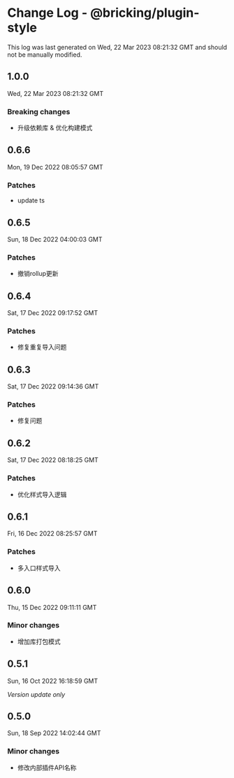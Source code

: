 # Change Log - @bricking/plugin-style

This log was last generated on Wed, 22 Mar 2023 08:21:32 GMT and should not be manually modified.

## 1.0.0
Wed, 22 Mar 2023 08:21:32 GMT

### Breaking changes

- 升级依赖库 & 优化构建模式

## 0.6.6
Mon, 19 Dec 2022 08:05:57 GMT

### Patches

- update ts

## 0.6.5
Sun, 18 Dec 2022 04:00:03 GMT

### Patches

- 撤销rollup更新

## 0.6.4
Sat, 17 Dec 2022 09:17:52 GMT

### Patches

- 修复重复导入问题

## 0.6.3
Sat, 17 Dec 2022 09:14:36 GMT

### Patches

- 修复问题

## 0.6.2
Sat, 17 Dec 2022 08:18:25 GMT

### Patches

- 优化样式导入逻辑

## 0.6.1
Fri, 16 Dec 2022 08:25:57 GMT

### Patches

- 多入口样式导入

## 0.6.0
Thu, 15 Dec 2022 09:11:11 GMT

### Minor changes

- 增加库打包模式

## 0.5.1
Sun, 16 Oct 2022 16:18:59 GMT

_Version update only_

## 0.5.0
Sun, 18 Sep 2022 14:02:44 GMT

### Minor changes

- 修改内部插件API名称

